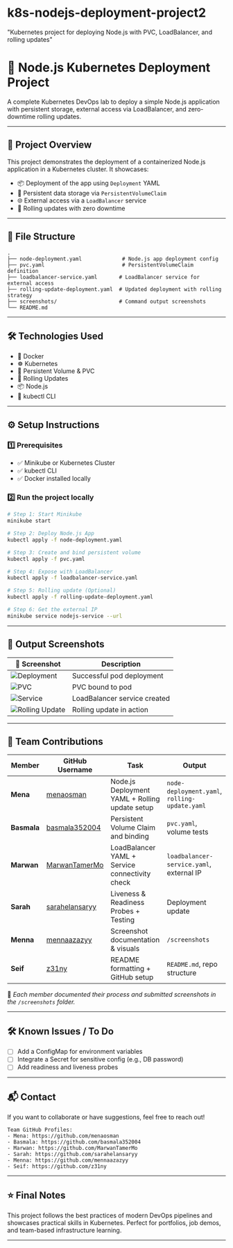 # k8s-nodejs-deployment-project2
"Kubernetes project for deploying Node.js with PVC, LoadBalancer, and rolling updates"
# 🚀 Node.js Kubernetes Deployment Project

A complete Kubernetes DevOps lab to deploy a simple Node.js application with persistent storage, external access via LoadBalancer, and zero-downtime rolling updates.

---

## 🌟 Project Overview

This project demonstrates the deployment of a containerized Node.js application in a Kubernetes cluster. It showcases:
- 📦 Deployment of the app using `Deployment` YAML
- 💾 Persistent data storage via `PersistentVolumeClaim`
- 🌐 External access via a `LoadBalancer` service
- 🔁 Rolling updates with zero downtime

---

## 📂 File Structure

```
.
├── node-deployment.yaml             # Node.js app deployment config
├── pvc.yaml                         # PersistentVolumeClaim definition
├── loadbalancer-service.yaml       # LoadBalancer service for external access
├── rolling-update-deployment.yaml  # Updated deployment with rolling strategy
├── screenshots/                    # Command output screenshots
└── README.md
```

---

## 🛠️ Technologies Used

- 🐳 Docker
- ☸️ Kubernetes
- 📁 Persistent Volume & PVC
- 🔁 Rolling Updates
- 📦 Node.js
- 🔧 kubectl CLI

---

## ⚙️ Setup Instructions

### 1️⃣ Prerequisites
- ✅ Minikube or Kubernetes Cluster
- ✅ kubectl CLI
- ✅ Docker installed locally

### 2️⃣ Run the project locally

```bash
# Step 1: Start Minikube
minikube start

# Step 2: Deploy Node.js App
kubectl apply -f node-deployment.yaml

# Step 3: Create and bind persistent volume
kubectl apply -f pvc.yaml

# Step 4: Expose with LoadBalancer
kubectl apply -f loadbalancer-service.yaml

# Step 5: Rolling update (Optional)
kubectl apply -f rolling-update-deployment.yaml

# Step 6: Get the external IP
minikube service nodejs-service --url
```

---

## 🧪 Output Screenshots

| 📸 Screenshot | Description |
|--------------|-------------|
| ![Deployment](screenshots/deployment.png) | Successful pod deployment |
| ![PVC](screenshots/pvc.png) | PVC bound to pod |
| ![Service](screenshots/service.png) | LoadBalancer service created |
| ![Rolling Update](screenshots/rolling-update.png) | Rolling update in action |

---

## 👥 Team Contributions

| Member         | GitHub Username     | Task                                              | Output |
|----------------|---------------------|---------------------------------------------------|--------|
| **Mena**       | [menaosman](https://github.com/menaosman)           | Node.js Deployment YAML + Rolling update setup    | `node-deployment.yaml`, `rolling-update.yaml` |
| **Basmala**    | [basmala352004](https://github.com/basmala352004)   | Persistent Volume Claim and binding               | `pvc.yaml`, volume tests |
| **Marwan**     | [MarwanTamerMo](https://github.com/MarwanTamerMo)   | LoadBalancer YAML + Service connectivity check    | `loadbalancer-service.yaml`, external IP |
| **Sarah**      | [sarahelansaryy](https://github.com/sarahelansaryy) | Liveness & Readiness Probes + Testing             | Deployment update |
| **Menna**      | [mennaazazyy](https://github.com/mennaazazyy)       | Screenshot documentation & visuals                | `/screenshots` |
| **Seif**       | [z31ny](https://github.com/z31ny)                   | README formatting + GitHub setup                  | `README.md`, repo structure |

📝 _Each member documented their process and submitted screenshots in the `/screenshots` folder._

---

## 🛠️ Known Issues / To Do

- [ ] Add a ConfigMap for environment variables
- [ ] Integrate a Secret for sensitive config (e.g., DB password)
- [ ] Add readiness and liveness probes

---
## 📬 Contact

If you want to collaborate or have suggestions, feel free to reach out!

```
Team GitHub Profiles:
- Mena: https://github.com/menaosman
- Basmala: https://github.com/basmala352004
- Marwan: https://github.com/MarwanTamerMo
- Sarah: https://github.com/sarahelansaryy
- Menna: https://github.com/mennaazazyy
- Seif: https://github.com/z31ny
```

---

## ⭐ Final Notes

This project follows the best practices of modern DevOps pipelines and showcases practical skills in Kubernetes. Perfect for portfolios, job demos, and team-based infrastructure learning.

---
